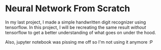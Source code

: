 # Neural Network From Scratch

In my last project, I made a simple handwritten digit recognizer using tensorflow. In this project, I will be recreating the same result _without_ tensorflow to get a better understanding of what goes on under the hood.

Also, jupyter notebook was pissing me off so I'm not using it anymore :P
